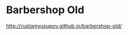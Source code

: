 # Barbershop Old
<a href="http://rustamyusupov.github.io/barbershop-old/">http://rustamyusupov.github.io/barbershop-old/</a>
